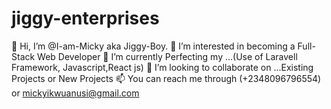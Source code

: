 # jiggy-enterprises
👋 Hi, I’m @I-am-Micky aka Jiggy-Boy.
👀 I’m interested in becoming a Full-Stack Web Developer
🌱 I’m currently Perfecting my ...(Use of Laravell Framework, Javascript,React js)
💞️ I’m looking to collaborate on ...Existing Projects or New Projects
📫 You can reach me through (+2348096796554) or mickyikwuanusi@gmail.com

